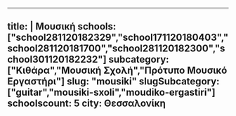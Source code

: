 
---
title: |
   Μουσική
schools: ["school281120182329","school171120180403","school281120181700","school281120182300","school301120182232"]
subcategory: ["Κιθάρα","Μουσική Σχολή","Πρότυπο Μουσικό Εργαστήρι"]
slug: "mousiki"
slugSubcategory: ["guitar","mousiki-sxoli","moudiko-ergastiri"]
schoolscount: 5
city: Θεσσαλονίκη
---



